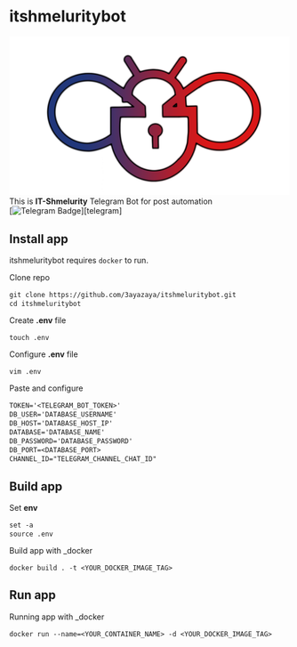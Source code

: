 # itshmeluritybot
![](img/shmel.png)
This is **IT-Shmelurity** Telegram Bot for post automation<br /> 
[![Telegram Badge](https://img.shields.io/badge/-shmelovod-0088CC?style=flat&logo=Telegram&logoColor=white)][telegram]

## Install app

itshmeluritybot requires `docker` to run.

Clone repo
```shell
git clone https://github.com/3ayazaya/itshmeluritybot.git
cd itshmeluritybot
```

Create **.env** file
```shell
touch .env
```

Configure **.env** file

```shell
vim .env
```
Paste and configure
```
TOKEN='<TELEGRAM_BOT_TOKEN>'
DB_USER='DATABASE_USERNAME'
DB_HOST='DATABASE_HOST_IP'
DATABASE='DATABASE_NAME'
DB_PASSWORD='DATABASE_PASSWORD'
DB_PORT=<DATABASE_PORT>
CHANNEL_ID="TELEGRAM_CHANNEL_CHAT_ID"
```

## Build app
Set **env**
```shell
set -a
source .env
```
Build app with _docker
```shell
docker build . -t <YOUR_DOCKER_IMAGE_TAG>
```

## Run app
Running app with _docker
```shell
docker run --name=<YOUR_CONTAINER_NAME> -d <YOUR_DOCKER_IMAGE_TAG>
```